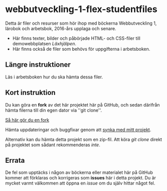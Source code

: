 # webbutveckling-1-flex-studentfiles

Detta är filer och resurser som hör ihop med böckerna Webbutveckling 1, lärobok och arbetsbok, 2016-års
upplaga och senare.

 * Här finns texter, bilder och påbörjade HTML- och CSS-filer till demowebbplatsen _Läxhjälpen_.
 * Här finns också de filer som behövs för uppgifterna i arbetsboken.

## Längre instruktioner

Läs i arbetsboken hur du ska hämta dessa filer.

## Kort instruktion

Du kan göra en __fork__ av det här projektet här på GitHub, och sedan därifrån hämta
filerna till din egen dator via ''git clone''.

[Så här gör du en fork](https://help.github.com/articles/fork-a-repo/)

Hämta uppdateringar och buggfixar genom att
[synka med mitt projekt](https://help.github.com/articles/syncing-a-fork/).

Alternativ kan du hämta detta projekt som en zip-fil. Att köra _git clone_ direkt på projektet
som sådant rekommenderas _inte_.

## Errata

De fel som upptäcks i någon av böckerna eller materialet här på GitHub kommer att förklaras och
korrigeras som __issues__ här i detta projekt. Du är mycket varmt välkommen att öppna en _issue_
om du själv hittar något fel.
